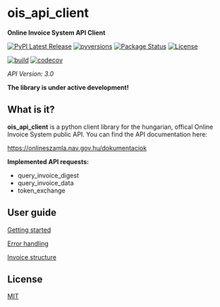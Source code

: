 # ois_api_client
**Online Invoice System API Client**

[![PyPI Latest Release](https://img.shields.io/pypi/v/ois_api_client.svg)](https://pypi.org/project/ois_api_client/)
[![pyversions](https://img.shields.io/pypi/pyversions/ois_api_client)](https://pypi.org/project/ois_api_client/)
[![Package Status](https://img.shields.io/pypi/status/ois_api_client.svg)](https://pypi.org/project/ois_api_client/)
[![License](https://img.shields.io/pypi/l/ois_api_client.svg)](https://github.com/peterkulik/ois_api_client/blob/master/LICENSE)

[![build](https://img.shields.io/github/workflow/status/peterkulik/ois_api_client/Python%20package/api-3.0)](https://github.com/peterkulik/ois_api_client/actions?query=workflow:"Python+package")
[![codecov](https://codecov.io/gh/peterkulik/ois_api_client/branch/api-3.0/graph/badge.svg)](https://codecov.io/gh/peterkulik/ois_api_client/branch/api-3.0/commits)

*API Version: 3.0*

**The library is under active development!**

## What is it?
**ois_api_client** is a python client library for the hungarian, offical Online Invoice System public API.
You can find the API documentation here:

https://onlineszamla.nav.gov.hu/dokumentaciok

**Implemented API requests:**
- query_invoice_digest
- query_invoice_data
- token_exchange

## User guide
[Getting started](https://github.com/peterkulik/ois_api_client/wiki/Getting-started)

[Error handling](https://github.com/peterkulik/ois_api_client/wiki/Error-handling)

[Invoice structure](https://raw.githubusercontent.com/peterkulik/ois_api_client/api-3.0/puml/svg/invoice.svg)

## License
[MIT](LICENSE)
